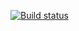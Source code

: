 [![Build status](https://ci.appveyor.com/api/projects/status/4su6c8r841qo0xb3?svg=true)](https://ci.appveyor.com/project/TszyaoEkaterina/postmanecho)

